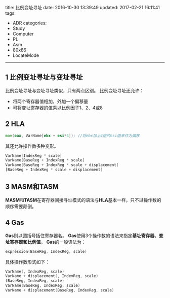 title: 比例变址寻址
date: 2016-10-30 13:39:49
updated: 2017-02-21 16:11:41
tags:
- ADR
categories:
- Study
- Computer
- PL
- Asm
- 80x86
- LocateMode
---

## 1 比例变址寻址与变址寻址

比例变址寻址与变址寻址类似，只有两点区别。
比例变址寻址还允许：

- 将两个寄存器值相加，外加一个偏移量
- 可将变址寄存器的值乘以比例因子1、2、4或8

## 2 HLA

```asm
mov(eax, VarName[ebx + esi*4]); //将ebx加上4倍的esi值来作为偏移
```

其还允许操作数多种变形。

```asm
VarName[IndexReg * scale]
VarName[BaseReg + IndexReg * scale]
VarName[BaseReg + IndexReg * scale + displacement]
[BaseReg + IndexReg * scale + displacement]
```

## 3 MASM和TASM

**MASM**和**TASM**在寄存器间接寻址模式的语法与**HLA**基本一样，只不过操作数的顺序需要颠倒。

## 4 Gas

**Gas**则以圆括号括住寄存器名。
**Gas**使用3个操作数的语法来指定**基址寄存器、变址寄存器和比例值**。
**Gas**的一般语法为：

```asm
expression(BaseReg, IndexReg, scale)
```

具体操作数形式如下：

```asm
VarName(, IndexReg, scale)
VarName + displacement(, IndexReg, scale)
(BaseReg, IndexReg, scale)
VarName(BaseReg, IndexReg, scale)
VarName + displacement(BaseReg, IndexReg, scale)
```
